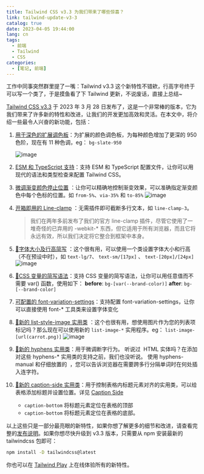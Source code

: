 ```yaml
---
title: Tailwind CSS v3.3 为我们带来了哪些惊喜？
link: tailwind-update-v3-3
catalog: true
date: 2023-04-05 19:44:00
lang: cn
tags:
  - 前端
  - Tailwind
  - CSS
categories:
  - [笔记, 前端]
---
```


工作中同事突然群里提了一嘴：Tailwind v3.3 这个新特性不错欸，行高字号终于可以写一个类了，于是摸鱼看了下 Tailwind 更新，不说废话，直接上总结~

[Tailwind CSS v3.3](https://tailwindcss.com/blog/tailwindcss-v3-3) 于 2023 年 3 月 28 日发布了，这是一个非常棒的版本，它为我们带来了许多新的特性和改进，让我们的开发更加高效和灵活。在本文中，将介绍一些最令人兴奋的新功能，包括：

1. [用于深色的扩展调色板](https://tailwindcss.com/blog/tailwindcss-v3-3#extended-color-palette-for-darker-darks)：为扩展的颜色调色板，为每种颜色增加了更深的 950 色阶，现在有 11 种色调，eg： `bg-slate-950`

   ![image](https://x.cosine.ren/_next/image?url=https%3A%2F%2Fipfs.4everland.xyz%2Fipfs%2Fbafkreielweltorekhrbei6domwmzn6gvk6jzjdv436eudm2k7wptgplcza&w=3840&q=75)

2. [ESM 和 TypeScript 支持](https://tailwindcss.com/blog/tailwindcss-v3-3#esm-and-typescript-support)：支持 ESM 和 TypeScript 配置文件，让你可以用现代的语法和类型检查来配置 Tailwind CSS。

3. [微调渐变颜色停止位置](https://tailwindcss.com/blog/tailwindcss-v3-3#fine-tune-gradient-color-stop-positions) ：让你可以精确地控制渐变效果，可以准确指定渐变颜色中每个色标的位置。如 `from-5%`、`via-35%` 和 `to-85%`
   ![image](https://x.cosine.ren/_next/image?url=https%3A%2F%2Fipfs.4everland.xyz%2Fipfs%2Fbafkreih3sqnpjd57nxxzbg6a7goe546gt5pycaanaohsoolbknugssqs5u&w=3840&q=75)

4. [开箱即用的 Line-clamp](https://tailwindcss.com/blog/tailwindcss-v3-3#line-clamp-out-of-the-box) ：无需插件即可截断多行文本，如 `line-clamp-3`。

   > 我们在两年多前发布了我们的官方 line-clamp 插件，尽管它使用了一堆奇怪的已弃用的 -webkit-\* 东西，但它适用于所有浏览器，而且它将永远有效，所以我们决定将它整合到框架中本身。

5. [🌟字体大小及行高简写](https://tailwindcss.com/blog/tailwindcss-v3-3#new-line-height-shorthand-for-font-size-utilities) ：这个很有用，可以使用一个类设置字体大小和行高（不在预设中时），如 `text-lg/7`、 `text-sm/[17px]` 、 `text-[20px]/[24px]`
   ![image](https://x.cosine.ren/_next/image?url=https%3A%2F%2Fipfs.4everland.xyz%2Fipfs%2Fbafkreidwfwf7e7c2ch4acqgp6ajgs6hk6jrznddejcttwl4mq3ulc4rrbi&w=3840&q=75)

6. [🌟CSS 变量的简写语法](https://tailwindcss.com/blog/tailwindcss-v3-3#css-variables-without-the-var)：支持 CSS 变量的简写语法，让你可以用任意值而不需要 var() 函数，使用如下：
   **before**: `bg-[var(--brand-color)]`
   **after**: `bg-[--brand-color]`

7. [可配置的 font-variation-settings](https://tailwindcss.com/blog/tailwindcss-v3-3#configure-font-variation-settings-for-custom-font-families)：支持配置 font-variation-settings，让你可以直接使用 font-\* 工具类来设置字体变化

8. [🌟新的 list-style-image 实用类](https://tailwindcss.com/blog/tailwindcss-v3-3#new-list-style-image-utilities) ：这个也很有用，想使用图片作为您的列表项标记吗？那么现在可以使用新的 `list-image-*` 实用程序。eg： `list-image-[url(carrot.png)]`
   ![image](https://x.cosine.ren/_next/image?url=https%3A%2F%2Fipfs.4everland.xyz%2Fipfs%2Fbafkreidqys3lkalcynkpr2wrm2opf4od6p5fhtlqqmtx4dqjevxuwg5kra&w=3840&q=75)

9. [🌟新的 hyphens 实用类](https://tailwindcss.com/blog/tailwindcss-v3-3#new-hyphens-utilities)：用于微调断字行为。
   听说过 &shy; HTML 实体吗？在添加对这些 hyphens-\* 实用类的支持之前，我们也没听说。
   使用 hyphens-manual 和仔细放置的 &shy; ，您可以告诉浏览器在需要跨多行分隔单词时在何处插入连字符。

10. [🌟新的 caption-side 实用类](https://tailwindcss.com/blog/tailwindcss-v3-3#new-caption-side-utilities)：用于控制表格内标题元素对齐的实用类，可以给表格添加标题并设置位置。详见 [Caption Side](https://tailwindcss.com/docs/caption-side)
    - `caption-bottom` 将标题元素定位在表格的顶部
    - `caption-bottom` 将标题元素定位在表格的底部。

以上这些只是一部分最亮眼的新特性，如果你想了解更多的细节和改进，请查看完整的[发布说明](https://github.com/tailwindlabs/tailwindcss/releases/tag/v3.3.0)。如果你想尽快升级到 v3.3 版本，只需要从 npm 安装最新的 tailwindcss 包即可：

```bash
npm install -D tailwindcss@latest
```

你也可以在 [Tailwind Play](https://play.tailwindcss.com/) 上在线体验所有的新特性。

